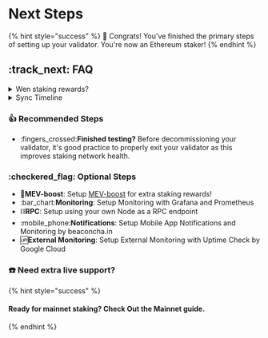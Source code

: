# Next Steps

{% hint style="success" %}
:tada: Congrats! You've finished the primary steps of setting up your validator. You're now an Ethereum staker!
{% endhint %}

## :track\_next: FAQ

<details>

<summary>Wen staking rewards?</summary>

**Activation Queue**: Once your EL+CL is synced, validator up and running, you just wait for activation. This process can take 24+ hours. Only 900 new validators can join per day. Check the queue length: [https://wenmerge.com ](https://wenmerge.com)

**Activated**: When you're activated, your validator will begin creating and voting on blocks while earning staking rewards.

**Quick monitoring**: Use [https://holesky.beaconcha.in](https://holesky.beaconcha.in/) to create alerts and track your validator's performance.

</details>

<details>

<summary>Sync Timeline</summary>

Syncing the consensus client is instantaneous with checkpoint sync but the execution client can take up to a day. On nodes with fast NVME drives and gigabit internet, expect your node to be fully synced in a few hours.



**How do I know I'm fully synced?**

* Check your execution client's logs and compare the block number against the most recent block on [https://holesky.etherscan.io](https://holesky.etherscan.io/)
  * Check EL logs: `journalctl -fu execution`
* Thanks to checkpoint sync, your consensus client's is instantly synched. You can compare the slot number against the most recent slot on [https://holesky.beaconcha.in](https://holesky.beaconcha.in/)
  * Check CL logs: `journalctl -fu consensus`


</details>

### :thumbsup: Recommended Steps

* :fingers\_crossed:**Finished testing?** Before decommissioning your validator, it's good practice to properly exit your validator as this improves staking network health.

### :checkered\_flag: Optional Steps

* :robot:**MEV-boost**: Setup [MEV-boost](../../mev-boost/) for extra staking rewards!
* :bar\_chart:**Monitoring**: Setup Monitoring with Grafana and Prometheus
* :chains:**RPC**: Setup using your own Node as a RPC endpoint
* :mobile\_phone:**Notifications**: Setup Mobile App Notifications and Monitoring by beaconcha.in
* :up:**External Monitoring**: Setup External Monitoring with Uptime Check by Google Cloud

### :telephone: **Need extra live support?**

{% hint style="success" %}
#### Ready for mainnet staking? Check Out the Mainnet guide.
{% endhint %}
